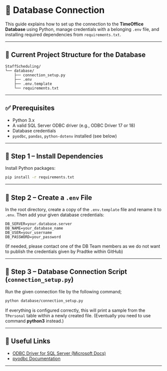 # 📱 Database Connection

This guide explains how to set up the connection to the **TimeOffice Database** using Python, manage credentials with a belonging `.env` file, and installing required dependencies from `requirements.txt`.

---

## 📁 Current Project Structure for the Database

```
StaffScheduling/
└── database/
    ├── connection_setup.py
    ├── .env
    ├── .env.template
    └── requirements.txt
```

---

## ✅ Prerequisites

* Python 3.x
* A valid SQL Server ODBC driver (e.g., ODBC Driver 17 or 18)
* Database credentials
* `pyodbc`, `pandas`, `python-dotenv` installed (see below)

---

## 🔧 Step 1 – Install Dependencies

Install Python packages:

```bash
pip install -r requirements.txt
```

---

## 🔐 Step 2 – Create a `.env` File

In the root directory, create a copy of the `.env.template` file and rename it to `.env`. Then add your given database credentials:

```env
DB_SERVER=your.database.server
DB_NAME=your_database_name
DB_USER=your_username
DB_PASSWORD=your_password
```
 (If needed, please contact one of the DB Team members as we do not want to publish the credentials given by Pradtke within GitHub)

---

## 🔌 Step 3 – Database Connection Script (`connection_setup.py`)

Run the given connection file by the following command;

```bash
python database/connection_setup.py
```

If everything is configured correctly, this will print a sample from the `TPersonal` table within a newly created file.
(Eventually you need to use command **python3** instead.)

---

## 📌 Useful Links

* [ODBC Driver for SQL Server (Microsoft Docs)](https://learn.microsoft.com/sql/connect/odbc/)
* [pyodbc Documentation](https://github.com/mkleehammer/pyodbc)

---
